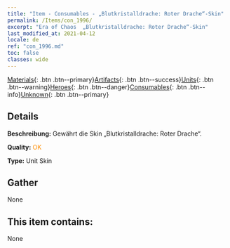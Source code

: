```yaml
---
title: "Item - Consumables - „Blutkristalldrache: Roter Drache“-Skin"
permalink: /Items/con_1996/
excerpt: "Era of Chaos  „Blutkristalldrache: Roter Drache“-Skin"
last_modified_at: 2021-04-12
locale: de
ref: "con_1996.md"
toc: false
classes: wide
---
```

 [Materials](/de/Items/){: .btn .btn--primary}[Artifacts](/de/Items/Artifacts/){: .btn .btn--success}[Units](/de/Items/Units/){: .btn .btn--warning}[Heroes](/de/Items/Heroes/){: .btn .btn--danger}[Consumables](/de/Items/Consumables/){: .btn .btn--info}[Unknown](/de/Items/Unknown/){: .btn .btn--primary}

## Details
 **Beschreibung:** Gewährt die Skin „Blutkristalldrache: Roter Drache“.

 **Quality:** <span style="color: #FF8C00">OK</span>

 **Type:** Unit Skin

## Gather

  None

## This item contains:

  None

